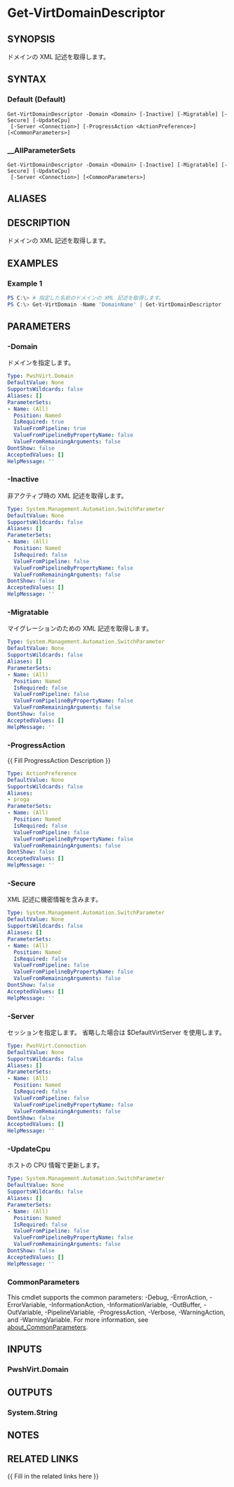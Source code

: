 ﻿---
document type: cmdlet
external help file: PwshVirt.dll-Help.xml
HelpUri: 
ms.date: 07/27/2025
PlatyPS schema version: 2024-05-01
---

# Get-VirtDomainDescriptor

## SYNOPSIS

ドメインの XML 記述を取得します。

## SYNTAX

### Default (Default)

```
Get-VirtDomainDescriptor -Domain <Domain> [-Inactive] [-Migratable] [-Secure] [-UpdateCpu]
 [-Server <Connection>] [-ProgressAction <ActionPreference>] [<CommonParameters>]
```

### __AllParameterSets

```
Get-VirtDomainDescriptor -Domain <Domain> [-Inactive] [-Migratable] [-Secure] [-UpdateCpu]
 [-Server <Connection>] [<CommonParameters>]
```

## ALIASES

## DESCRIPTION

ドメインの XML 記述を取得します。

## EXAMPLES

### Example 1

```powershell
PS C:\> # 指定した名前のドメインの XML 記述を取得します。
PS C:\> Get-VirtDomain -Name 'DomainName' | Get-VirtDomainDescriptor
```

## PARAMETERS

### -Domain

ドメインを指定します。

```yaml
Type: PwshVirt.Domain
DefaultValue: None
SupportsWildcards: false
Aliases: []
ParameterSets:
- Name: (All)
  Position: Named
  IsRequired: true
  ValueFromPipeline: true
  ValueFromPipelineByPropertyName: false
  ValueFromRemainingArguments: false
DontShow: false
AcceptedValues: []
HelpMessage: ''
```

### -Inactive

非アクティブ時の XML 記述を取得します。

```yaml
Type: System.Management.Automation.SwitchParameter
DefaultValue: None
SupportsWildcards: false
Aliases: []
ParameterSets:
- Name: (All)
  Position: Named
  IsRequired: false
  ValueFromPipeline: false
  ValueFromPipelineByPropertyName: false
  ValueFromRemainingArguments: false
DontShow: false
AcceptedValues: []
HelpMessage: ''
```

### -Migratable

マイグレーションのための XML 記述を取得します。

```yaml
Type: System.Management.Automation.SwitchParameter
DefaultValue: None
SupportsWildcards: false
Aliases: []
ParameterSets:
- Name: (All)
  Position: Named
  IsRequired: false
  ValueFromPipeline: false
  ValueFromPipelineByPropertyName: false
  ValueFromRemainingArguments: false
DontShow: false
AcceptedValues: []
HelpMessage: ''
```

### -ProgressAction

{{ Fill ProgressAction Description }}

```yaml
Type: ActionPreference
DefaultValue: None
SupportsWildcards: false
Aliases:
- proga
ParameterSets:
- Name: (All)
  Position: Named
  IsRequired: false
  ValueFromPipeline: false
  ValueFromPipelineByPropertyName: false
  ValueFromRemainingArguments: false
DontShow: false
AcceptedValues: []
HelpMessage: ''
```

### -Secure

XML 記述に機密情報を含みます。

```yaml
Type: System.Management.Automation.SwitchParameter
DefaultValue: None
SupportsWildcards: false
Aliases: []
ParameterSets:
- Name: (All)
  Position: Named
  IsRequired: false
  ValueFromPipeline: false
  ValueFromPipelineByPropertyName: false
  ValueFromRemainingArguments: false
DontShow: false
AcceptedValues: []
HelpMessage: ''
```

### -Server

セッションを指定します。
省略した場合は $DefaultVirtServer を使用します。

```yaml
Type: PwshVirt.Connection
DefaultValue: None
SupportsWildcards: false
Aliases: []
ParameterSets:
- Name: (All)
  Position: Named
  IsRequired: false
  ValueFromPipeline: false
  ValueFromPipelineByPropertyName: false
  ValueFromRemainingArguments: false
DontShow: false
AcceptedValues: []
HelpMessage: ''
```

### -UpdateCpu

ホストの CPU 情報で更新します。

```yaml
Type: System.Management.Automation.SwitchParameter
DefaultValue: None
SupportsWildcards: false
Aliases: []
ParameterSets:
- Name: (All)
  Position: Named
  IsRequired: false
  ValueFromPipeline: false
  ValueFromPipelineByPropertyName: false
  ValueFromRemainingArguments: false
DontShow: false
AcceptedValues: []
HelpMessage: ''
```

### CommonParameters

This cmdlet supports the common parameters: -Debug, -ErrorAction, -ErrorVariable,
-InformationAction, -InformationVariable, -OutBuffer, -OutVariable, -PipelineVariable,
-ProgressAction, -Verbose, -WarningAction, and -WarningVariable. For more information, see
[about_CommonParameters](https://go.microsoft.com/fwlink/?LinkID=113216).

## INPUTS

### PwshVirt.Domain

## OUTPUTS

### System.String

## NOTES

## RELATED LINKS

{{ Fill in the related links here }}

